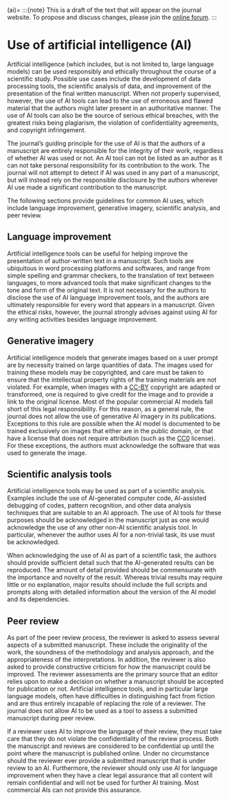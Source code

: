 (ai)=
:::{note}
This is a draft of the text that will appear on the journal website. To propose and discuss changes, please join the [online forum](#forum).
:::

# Use of artificial intelligence (AI)

Artificial intelligence (which includes, but is not limited to, large language models) can be used responsibly and ethically throughout the course of a scientific study. Possible use cases include the development of data processing tools, the scientific analysis of data, and improvement of the presentation of the final written manuscript. When not properly supervised, however, the use of AI tools can lead to the use of erroneous and flawed material that the authors might later present in an authoritative manner. The use of AI tools can also be the source of serious ethical breaches, with the greatest risks being plagiarism, the violation of confidentiality agreements, and copyright infringement.

The journal’s guiding principle for the use of AI is that the authors of a manuscript are entirely responsible for the integrity of their work, regardless of whether AI was used or not. An AI tool can not be listed as an author as it can not take personal responsibility for its contribution to the work. The journal will not attempt to detect if AI was used in any part of a manuscript, but will instead rely on the responsible disclosure by the authors wherever AI use made a significant contribution to the manuscript.

The following sections provide guidelines for common AI uses, which include language improvement, generative imagery, scientific analysis, and peer review.

## Language improvement

Artificial intelligence tools can be useful for helping improve the presentation of author-written text in a manuscript. Such tools are ubiquitous in word processing platforms and softwares, and range from simple spelling and grammar checkers, to the translation of text between languages, to more advanced tools that make significant changes to the tone and form of the original text. It is not necessary for the authors to disclose the use of AI language improvement tools, and the authors are ultimately responsible for every word that appears in a manuscript. Given the ethical risks, however, the journal strongly advises against using AI for any writing activities besides language improvement.

## Generative imagery

Artificial intelligence models that generate images based on a user prompt are by necessity trained on large quantities of data. The images used for training these models may be copyrighted, and care must be taken to ensure that the intellectual property rights of the training materials are not violated. For example, when images with a [CC-BY](https://creativecommons.org/licenses/by/4.0/) copyright are adapted or transformed, one is required to give credit for the image and to provide a link to the original license. Most of the popular commercial AI models fall short of this legal responsibility. For this reason, as a general rule, the journal does not allow the use of generative AI imagery in its publications. Exceptions to this rule are possible when the AI model is documented to be trained exclusively on images that either are in the public domain, or that have a license that does not require attribution (such as the [CC0](https://creativecommons.org/public-domain/cc0/) license). For these exceptions, the authors must acknowledge the software that was used to generate the image.

## Scientific analysis tools

Artificial intelligence tools may be used as part of a scientific analysis. Examples include the use of AI-generated computer code, AI-assisted debugging of codes, pattern recognition, and other data analysis techniques that are suitable to an AI approach. The use of AI tools for these purposes should be acknowledged in the manuscript just as one would acknowledge the use of any other non-AI scientific analysis tool. In particular, whenever the author uses AI for a non-trivial task, its use must be acknowledged.

When acknowledging the use of AI as part of a scientific task, the authors should provide sufficient detail such that the AI-generated results can be reproduced. The amount of detail provided should be commensurate with the importance and novelty of the result. Whereas trivial results may require little or no explanation, major results should include the full scripts and prompts along with detailed information about the version of the AI model and its dependencies.

## Peer review

As part of the peer review process, the reviewer is asked to assess several aspects of a submitted manuscript. These include the originality of the work, the soundness of the methodology and analysis approach, and the appropriateness of the interpretations. In addition, the reviewer is also asked to provide constructive criticism for how the manuscript could be improved. The reviewer assessments are the primary source that an editor relies upon to make a decision on whether a manuscript should be accepted for publication or not. Artificial intelligence tools, and in particular large language models, often have difficulties in distinguishing fact from fiction and are thus entirely incapable of replacing the role of a reviewer. The journal does not allow AI to be used as a tool to assess a submitted manuscript during peer review.

If a reviewer uses AI to improve the language of their review, they must take care that they do not violate the confidentiality of the review process. Both the manuscript and reviews are considered to be confidential up until the point where the manuscript is published online. Under no circumstance should the reviewer ever provide a submitted manuscript that is under review to an AI. Furthermore, the reviewer should only use AI for language improvement when they have a clear legal assurance that all content will remain confidential and will not be used for further AI training. Most commercial AIs can not provide this assurance.
